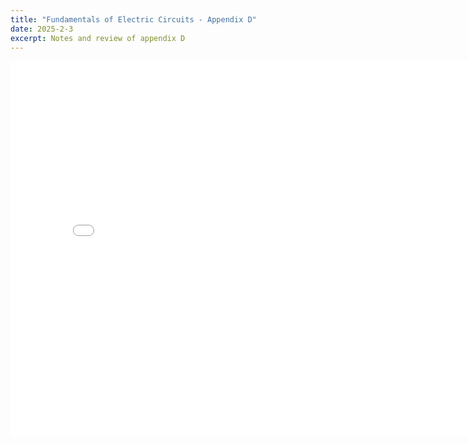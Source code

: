 ```yaml
---
title: "Fundamentals of Electric Circuits - Appendix D"
date: 2025-2-3
excerpt: Notes and review of appendix D
---
```


<embed src="/res/books/fundamentals-of-electric-circuits/appendixD.pdf" width="800" height="600" type="application/pdf">
